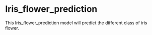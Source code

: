 # Iris_flower_prediction
This Iris_flower_prediction model will predict the different class of iris flower.
